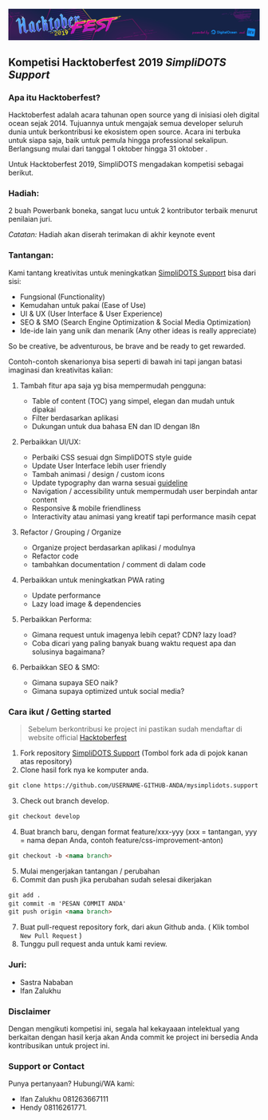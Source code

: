 ![Image](images/hacktoberfest.png)

## Kompetisi Hacktoberfest 2019 *SimpliDOTS Support*

### Apa itu Hacktoberfest?
Hacktoberfest adalah acara tahunan open source yang di inisiasi oleh digital ocean sejak 2014. Tujuannya untuk mengajak semua developer seluruh dunia untuk berkontribusi ke ekosistem open source. Acara ini terbuka untuk siapa saja, baik untuk pemula hingga professional sekalipun. Berlangsung mulai dari tanggal 1 oktober hingga 31 oktober .

Untuk Hacktoberfest 2019, SimpliDOTS mengadakan kompetisi sebagai berikut.

### Hadiah: 
2 buah Powerbank boneka, sangat lucu untuk 2 kontributor terbaik menurut penilaian juri.

*Catatan:* 
Hadiah akan diserah terimakan di akhir keynote event

### Tantangan:

Kami tantang kreativitas untuk meningkatkan [SimpliDOTS Support](https://support.simplidots.com/) bisa dari sisi:

- Fungsional (Functionality)
- Kemudahan untuk pakai (Ease of Use)
- UI & UX (User Interface & User Experience)
- SEO & SMO (Search Engine Optimization & Social Media Optimization)
- Ide-ide lain yang unik dan menarik (Any other ideas is really appreciate)

So be creative, be adventurous, be brave and be ready to get rewarded.

Contoh-contoh skenarionya bisa seperti di bawah ini tapi jangan batasi imaginasi dan kreativitas kalian:

1. Tambah fitur apa saja yg bisa mempermudah pengguna: 
	- Table of content (TOC) yang simpel, elegan dan mudah untuk dipakai
	- Filter berdasarkan aplikasi
	- Dukungan untuk dua bahasa EN dan ID dengan l8n

2. Perbaikkan UI/UX: 
   - Perbaiki CSS sesuai dgn SimpliDOTS style guide 
   - Update User Interface lebih user friendly
   - Tambah animasi / design / custom icons
   - Update typography dan warna sesuai [guideline](images/guideline-warna-simplidots.png)
   - Navigation / accessibility untuk mempermudah user berpindah antar content
   - Responsive & mobile friendliness
   - Interactivity atau animasi yang kreatif tapi performance masih cepat

3. Refactor / Grouping / Organize
   - Organize project berdasarkan aplikasi / modulnya
   - Refactor code
   - tambahkan documentation / comment di dalam code 

4. Perbaikkan untuk meningkatkan PWA rating
   - Update performance
   - Lazy load image & dependencies

5. Perbaikkan Performa:
   - Gimana request untuk imagenya lebih cepat? CDN? lazy load?
   - Coba dicari yang paling banyak buang waktu request apa dan solusinya bagaimana?


6. Perbaikkan SEO & SMO:
   - Gimana supaya SEO naik?
   - Gimana supaya optimized untuk social media?

### Cara ikut / Getting started
>Sebelum berkontribusi ke project ini pastikan sudah mendaftar di website official [Hacktoberfest](https://hacktoberfest.digitalocean.com/)

1. Fork repository [SimpliDOTS Support](https://github.com/hsumanto/simplidots.support) (Tombol fork ada di pojok kanan atas repository)
2. Clone hasil fork nya ke komputer anda.
```markdown
git clone https://github.com/USERNAME-GITHUB-ANDA/mysimplidots.support
```
3. Check out branch develop. 
```markdown
git checkout develop
```
4. Buat branch baru, dengan format feature/xxx-yyy (xxx = tantangan, yyy = nama depan Anda, contoh feature/css-improvement-anton)
```markdown
git checkout -b <nama branch>
```
5. Mulai mengerjakan tantangan / perubahan
6. Commit dan push jika perubahan sudah selesai dikerjakan
```markdown
git add .
git commit -m 'PESAN COMMIT ANDA'
git push origin <nama branch>
```
7. Buat pull-request repository fork, dari akun Github anda. ( Klik tombol `New Pull Request` )
8. Tunggu pull request anda untuk kami review.

### Juri:

- Sastra Nababan
- Ifan Zalukhu

### Disclaimer

Dengan mengikuti kompetisi ini, segala hal kekayaaan intelektual yang berkaitan dengan hasil kerja akan Anda commit ke project ini bersedia Anda kontribusikan untuk project ini.


### Support or Contact

Punya pertanyaan? Hubungi/WA kami: 

- Ifan Zalukhu 081263667111
- Hendy 08116261771.
